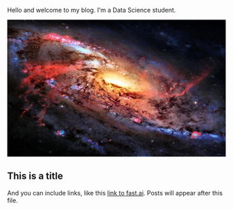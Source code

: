 Hello and welcome to my blog. 
I'm a Data Science student.

![Image of fast.ai logo](images/487687.jpg)

## This is a title

And you can include links, like this [link to fast.ai](https://www.fast.ai). Posts will appear after this file. 
